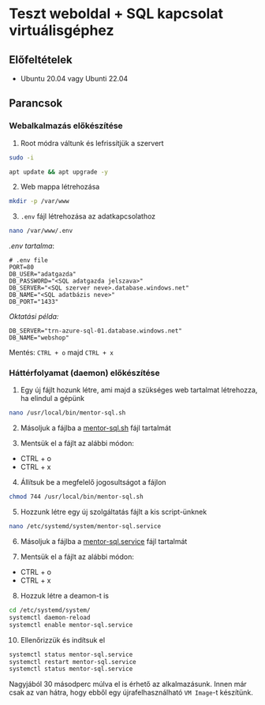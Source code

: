 # Teszt weboldal + SQL kapcsolat virtuálisgéphez

## Előfeltételek

- Ubuntu 20.04 vagy Ubunti 22.04

## Parancsok

### Webalkalmazás előkészítése

1. Root módra váltunk és lefrissítjük a szervert

```bash
sudo -i
```

```bash
apt update && apt upgrade -y
```


2. Web mappa létrehozása

```bash
mkdir -p /var/www
```

3. `.env` fájl létrehozása az adatkapcsolathoz

```bash
nano /var/www/.env
```

_.env tartalma_:

```.env
# .env file
PORT=80
DB_USER="adatgazda"
DB_PASSWORD="<SQL adatgazda jelszava>"
DB_SERVER="<SQL szerver neve>.database.windows.net"
DB_NAME="<SQL adatbázis neve>"
DB_PORT="1433"
```
_Oktatási példa:_
```
DB_SERVER="trn-azure-sql-01.database.windows.net"
DB_NAME="webshop"
```

Mentés: `CTRL + o` majd `CTRL + x`


### Háttérfolyamat (daemon) előkészítése

1. Egy új fájlt hozunk létre, ami majd a szükséges web tartalmat létrehozza, ha elindul a gépünk

```bash
nano /usr/local/bin/mentor-sql.sh
```

2. Másoljuk a fájlba a [mentor-sql.sh](mentor-sql.sh) fájl tartalmát

3. Mentsük el a fájlt az alábbi módon:

- CTRL + o
- CTRL + x

4. Állítsuk be a megfelelő jogosultságot a fájlon

```bash
chmod 744 /usr/local/bin/mentor-sql.sh
```

5. Hozzunk létre egy új szolgáltatás fájlt a kis script-ünknek

```bash
nano /etc/systemd/system/mentor-sql.service
```

6. Másoljuk a fájlba a [mentor-sql.service](mentor-sql.service) fájl tartalmát

7. Mentsük el a fájlt az alábbi módon:

- CTRL + o
- CTRL + x

8. Hozzuk létre a deamon-t is

```bash
cd /etc/systemd/system/
systemctl daemon-reload
systemctl enable mentor-sql.service
```

10. Ellenőrizzük és indítsuk el

```bash
systemctl status mentor-sql.service
systemctl restart mentor-sql.service
systemctl status mentor-sql.service
```



Nagyjából 30 másodperc múlva el is érhető az alkalmazásunk.
Innen már csak az van hátra, hogy ebből egy újrafelhasználható `VM Image`-t készítünk.
